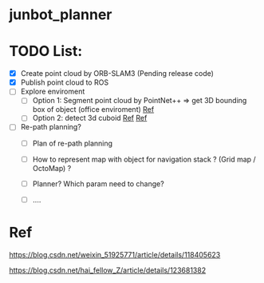 # junbot_planner

# TODO List:

- [x] Create point cloud by ORB-SLAM3 (Pending release code)
- [x] Publish point cloud to ROS
- [ ] Explore enviroment
  - [ ] Option 1: Segment point cloud by PointNet++ => get 3D bounding box of object (office enviroment) [Ref](https://github.com/sc19aas/3D-object-detection)
  - [ ] Option 2: detect 3d cuboid [Ref](https://github.com/aibo-kit/new_3dbbox_generation_method.git) [Ref](https://wym.netlify.app/2019-02-22-cubeslam/)
- [ ] Re-path planning?
  - [ ] Plan of re-path planning
  - [ ] How to represent map with object for navigation stack ? (Grid map / OctoMap) ?
  - [ ] Planner? Which param need to change?
  - [ ] ....


# Ref

https://blog.csdn.net/weixin_51925771/article/details/118405623
 
https://blog.csdn.net/hai_fellow_Z/article/details/123681382
 
 
 
